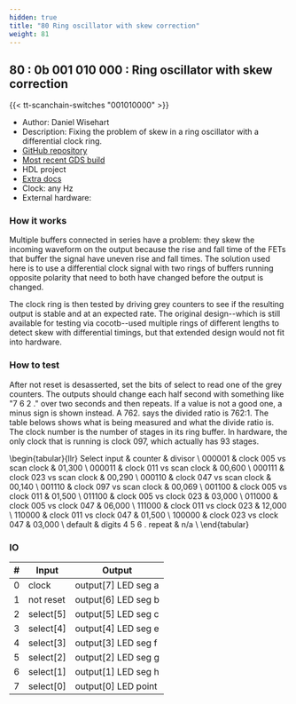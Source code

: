 ```yaml
---
hidden: true
title: "80 Ring oscillator with skew correction"
weight: 81
---
```


## 80 : 0b 001 010 000 : Ring oscillator with skew correction

{{< tt-scanchain-switches "001010000" >}}

* Author: Daniel Wisehart
* Description: Fixing the problem of skew in a ring oscillator with a differential clock ring. 
* [GitHub repository](https://github.com/dwisehart/tt03-ring-grey)
* [Most recent GDS build](https://github.com/dwisehart/tt03-ring-grey/actions/runs/4789418143)
* HDL project
* [Extra docs]()
* Clock: any Hz
* External hardware: 



### How it works

Multiple buffers connected in series have a problem: they skew the incoming waveform on the output because the
rise and fall time of the FETs that buffer the signal have uneven rise and fall times.  The solution used here
is to use a differential clock signal with two rings of buffers running opposite polarity that need to both
have changed before the output is changed.

The clock ring is then tested by driving grey counters to see if the resulting output is stable and at an
expected rate.  The original design--which is still available for testing via cocotb--used multiple rings of
different lengths to detect skew with differential timings, but that extended design would not fit into
hardware.


### How to test

After not reset is desasserted, set the bits of select to read one of the grey counters.  The outputs should
change each half second with something like "7 6 2 ." over two seconds and then repeats.  If a value is not a
good one, a minus sign is shown instead.  A 762. says the divided ratio is 762:1.  The table belows shows what
is being measured and what the divide ratio is.  The clock number is the number of stages in its ring buffer.
In hardware, the only clock that is running is clock 097, which actually has 93 stages.

\begin{tabular}{llr}
Select input & counter                 & divisor \\
000001       & clock 005 vs scan clock & 01,300  \\
000011       & clock 011 vs scan clock & 00,600  \\
000111       & clock 023 vs scan clock & 00,290  \\
000110       & clock 047 vs scan clock & 00,140  \\
001110       & clock 097 vs scan clock & 00,069  \\
001100       & clock 005 vs clock 011  & 01,500  \\
011100       & clock 005 vs clock 023  & 03,000  \\
011000       & clock 005 vs clock 047  & 06,000  \\
111000       & clock 011 vs clock 023  & 12,000  \\
110000       & clock 011 vs clock 047  & 01,500  \\
100000       & clock 023 vs clock 047  & 03,000  \\
default      & digits 4 5 6 . repeat   & n/a     \\
\end{tabular}


### IO

| # | Input        | Output       |
|---|--------------|--------------|
| 0 | clock  | output[7] LED seg a |
| 1 | not reset  | output[6] LED seg b |
| 2 | select[5]  | output[5] LED seg c |
| 3 | select[4]  | output[4] LED seg e |
| 4 | select[3]  | output[3] LED seg f |
| 5 | select[2]  | output[2] LED seg g |
| 6 | select[1]  | output[1] LED seg h |
| 7 | select[0]  | output[0] LED point |
